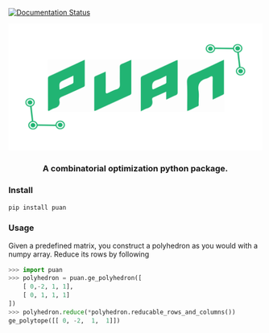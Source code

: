 [![Documentation Status](https://readthedocs.org/projects/puan/badge/?version=latest)](https://puan.readthedocs.io/en/latest/?badge=latest)

![](https://github.com/ourstudio-se/puan-python/blob/main/header.png)

<h3 align="center">A combinatorial optimization python package.</h3>

### Install
```
pip install puan
```

### Usage
Given a predefined matrix, you construct a polyhedron as you would with a numpy array. Reduce its rows by following
```python
>>> import puan
>>> polyhedron = puan.ge_polyhedron([
    [ 0,-2, 1, 1],
    [ 0, 1, 1, 1]
])
>>> polyhedron.reduce(*polyhedron.reducable_rows_and_columns())
ge_polytope([[ 0, -2,  1,  1]])
```

